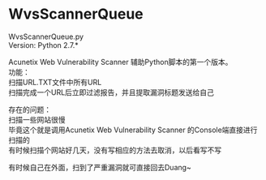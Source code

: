 # WvsScannerQueue  

WvsScannerQueue.py  
Version:
  Python 2.7.*

Acunetix Web Vulnerability Scanner 辅助Python脚本的第一个版本。  
功能：  
  扫描URL.TXT文件中所有URL  
  扫描完成一个URL后立即过滤报告，并且提取漏洞标题发送给自己  
  
存在的问题：  
  扫描一些网站很慢  
  毕竟这个就是调用Acunetix Web Vulnerability Scanner 的Console端直接进行扫描的  
  有时候扫描个网站好几天，没有写相应的方法去取消，以后看写不写  

有时候自己在外面，扫到了严重漏洞就可直接回去Duang~  
